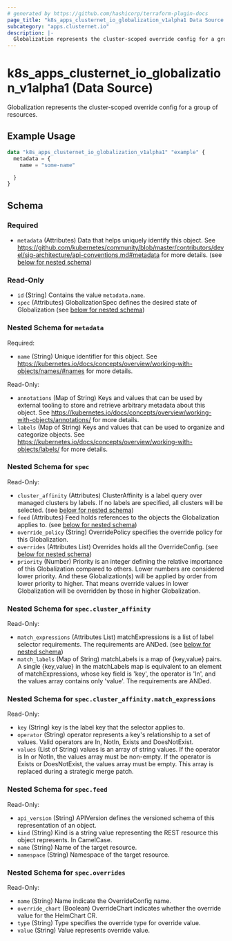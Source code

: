 ```yaml
---
# generated by https://github.com/hashicorp/terraform-plugin-docs
page_title: "k8s_apps_clusternet_io_globalization_v1alpha1 Data Source - terraform-provider-k8s"
subcategory: "apps.clusternet.io"
description: |-
  Globalization represents the cluster-scoped override config for a group of resources.
---
```


# k8s_apps_clusternet_io_globalization_v1alpha1 (Data Source)

Globalization represents the cluster-scoped override config for a group of resources.

## Example Usage

```terraform
data "k8s_apps_clusternet_io_globalization_v1alpha1" "example" {
  metadata = {
    name = "some-name"

  }
}
```

<!-- schema generated by tfplugindocs -->
## Schema

### Required

- `metadata` (Attributes) Data that helps uniquely identify this object. See https://github.com/kubernetes/community/blob/master/contributors/devel/sig-architecture/api-conventions.md#metadata for more details. (see [below for nested schema](#nestedatt--metadata))

### Read-Only

- `id` (String) Contains the value `metadata.name`.
- `spec` (Attributes) GlobalizationSpec defines the desired state of Globalization (see [below for nested schema](#nestedatt--spec))

<a id="nestedatt--metadata"></a>
### Nested Schema for `metadata`

Required:

- `name` (String) Unique identifier for this object. See https://kubernetes.io/docs/concepts/overview/working-with-objects/names/#names for more details.

Read-Only:

- `annotations` (Map of String) Keys and values that can be used by external tooling to store and retrieve arbitrary metadata about this object. See https://kubernetes.io/docs/concepts/overview/working-with-objects/annotations/ for more details.
- `labels` (Map of String) Keys and values that can be used to organize and categorize objects. See https://kubernetes.io/docs/concepts/overview/working-with-objects/labels/ for more details.


<a id="nestedatt--spec"></a>
### Nested Schema for `spec`

Read-Only:

- `cluster_affinity` (Attributes) ClusterAffinity is a label query over managed clusters by labels. If no labels are specified, all clusters will be selected. (see [below for nested schema](#nestedatt--spec--cluster_affinity))
- `feed` (Attributes) Feed holds references to the objects the Globalization applies to. (see [below for nested schema](#nestedatt--spec--feed))
- `override_policy` (String) OverridePolicy specifies the override policy for this Globalization.
- `overrides` (Attributes List) Overrides holds all the OverrideConfig. (see [below for nested schema](#nestedatt--spec--overrides))
- `priority` (Number) Priority is an integer defining the relative importance of this Globalization compared to others. Lower numbers are considered lower priority. And these Globalization(s) will be applied by order from lower priority to higher. That means override values in lower Globalization will be overridden by those in higher Globalization.

<a id="nestedatt--spec--cluster_affinity"></a>
### Nested Schema for `spec.cluster_affinity`

Read-Only:

- `match_expressions` (Attributes List) matchExpressions is a list of label selector requirements. The requirements are ANDed. (see [below for nested schema](#nestedatt--spec--cluster_affinity--match_expressions))
- `match_labels` (Map of String) matchLabels is a map of {key,value} pairs. A single {key,value} in the matchLabels map is equivalent to an element of matchExpressions, whose key field is 'key', the operator is 'In', and the values array contains only 'value'. The requirements are ANDed.

<a id="nestedatt--spec--cluster_affinity--match_expressions"></a>
### Nested Schema for `spec.cluster_affinity.match_expressions`

Read-Only:

- `key` (String) key is the label key that the selector applies to.
- `operator` (String) operator represents a key's relationship to a set of values. Valid operators are In, NotIn, Exists and DoesNotExist.
- `values` (List of String) values is an array of string values. If the operator is In or NotIn, the values array must be non-empty. If the operator is Exists or DoesNotExist, the values array must be empty. This array is replaced during a strategic merge patch.



<a id="nestedatt--spec--feed"></a>
### Nested Schema for `spec.feed`

Read-Only:

- `api_version` (String) APIVersion defines the versioned schema of this representation of an object.
- `kind` (String) Kind is a string value representing the REST resource this object represents. In CamelCase.
- `name` (String) Name of the target resource.
- `namespace` (String) Namespace of the target resource.


<a id="nestedatt--spec--overrides"></a>
### Nested Schema for `spec.overrides`

Read-Only:

- `name` (String) Name indicate the OverrideConfig name.
- `override_chart` (Boolean) OverrideChart indicates whether the override value for the HelmChart CR.
- `type` (String) Type specifies the override type for override value.
- `value` (String) Value represents override value.
